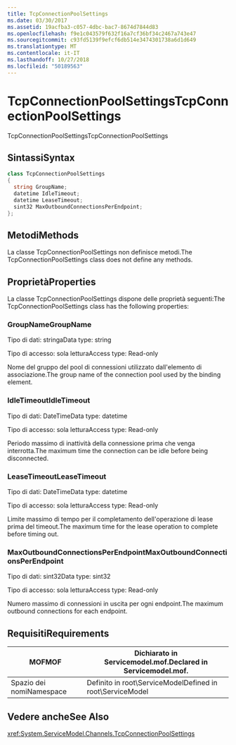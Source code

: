 ```yaml
---
title: TcpConnectionPoolSettings
ms.date: 03/30/2017
ms.assetid: 19acfba3-c057-4dbc-bac7-8674d7844d83
ms.openlocfilehash: f9e1c043579f632f16a7cf36bf34c2467a743e47
ms.sourcegitcommit: c93fd5139f9efcf6db514e3474301738a6d1d649
ms.translationtype: MT
ms.contentlocale: it-IT
ms.lasthandoff: 10/27/2018
ms.locfileid: "50189563"
---
```

# <a name="tcpconnectionpoolsettings"></a><span data-ttu-id="9c46f-102">TcpConnectionPoolSettings</span><span class="sxs-lookup"><span data-stu-id="9c46f-102">TcpConnectionPoolSettings</span></span>
<span data-ttu-id="9c46f-103">TcpConnectionPoolSettings</span><span class="sxs-lookup"><span data-stu-id="9c46f-103">TcpConnectionPoolSettings</span></span>  
  
## <a name="syntax"></a><span data-ttu-id="9c46f-104">Sintassi</span><span class="sxs-lookup"><span data-stu-id="9c46f-104">Syntax</span></span>  
  
```csharp
class TcpConnectionPoolSettings  
{  
  string GroupName;  
  datetime IdleTimeout;  
  datetime LeaseTimeout;  
  sint32 MaxOutboundConnectionsPerEndpoint;  
};  
```  
  
## <a name="methods"></a><span data-ttu-id="9c46f-105">Metodi</span><span class="sxs-lookup"><span data-stu-id="9c46f-105">Methods</span></span>  
 <span data-ttu-id="9c46f-106">La classe TcpConnectionPoolSettings non definisce metodi.</span><span class="sxs-lookup"><span data-stu-id="9c46f-106">The TcpConnectionPoolSettings class does not define any methods.</span></span>  
  
## <a name="properties"></a><span data-ttu-id="9c46f-107">Proprietà</span><span class="sxs-lookup"><span data-stu-id="9c46f-107">Properties</span></span>  
 <span data-ttu-id="9c46f-108">La classe TcpConnectionPoolSettings dispone delle proprietà seguenti:</span><span class="sxs-lookup"><span data-stu-id="9c46f-108">The TcpConnectionPoolSettings class has the following properties:</span></span>  
  
### <a name="groupname"></a><span data-ttu-id="9c46f-109">GroupName</span><span class="sxs-lookup"><span data-stu-id="9c46f-109">GroupName</span></span>  
 <span data-ttu-id="9c46f-110">Tipo di dati: stringa</span><span class="sxs-lookup"><span data-stu-id="9c46f-110">Data type: string</span></span>  
  
 <span data-ttu-id="9c46f-111">Tipo di accesso: sola lettura</span><span class="sxs-lookup"><span data-stu-id="9c46f-111">Access type: Read-only</span></span>  
  
 <span data-ttu-id="9c46f-112">Nome del gruppo del pool di connessioni utilizzato dall'elemento di associazione.</span><span class="sxs-lookup"><span data-stu-id="9c46f-112">The group name of the connection pool used by the binding element.</span></span>  
  
### <a name="idletimeout"></a><span data-ttu-id="9c46f-113">IdleTimeout</span><span class="sxs-lookup"><span data-stu-id="9c46f-113">IdleTimeout</span></span>  
 <span data-ttu-id="9c46f-114">Tipo di dati: DateTime</span><span class="sxs-lookup"><span data-stu-id="9c46f-114">Data type: datetime</span></span>  
  
 <span data-ttu-id="9c46f-115">Tipo di accesso: sola lettura</span><span class="sxs-lookup"><span data-stu-id="9c46f-115">Access type: Read-only</span></span>  
  
 <span data-ttu-id="9c46f-116">Periodo massimo di inattività della connessione prima che venga interrotta.</span><span class="sxs-lookup"><span data-stu-id="9c46f-116">The maximum time the connection can be idle before being disconnected.</span></span>  
  
### <a name="leasetimeout"></a><span data-ttu-id="9c46f-117">LeaseTimeout</span><span class="sxs-lookup"><span data-stu-id="9c46f-117">LeaseTimeout</span></span>  
 <span data-ttu-id="9c46f-118">Tipo di dati: DateTime</span><span class="sxs-lookup"><span data-stu-id="9c46f-118">Data type: datetime</span></span>  
  
 <span data-ttu-id="9c46f-119">Tipo di accesso: sola lettura</span><span class="sxs-lookup"><span data-stu-id="9c46f-119">Access type: Read-only</span></span>  
  
 <span data-ttu-id="9c46f-120">Limite massimo di tempo per il completamento dell'operazione di lease prima del timeout.</span><span class="sxs-lookup"><span data-stu-id="9c46f-120">The maximum time for the lease operation to complete before timing out.</span></span>  
  
### <a name="maxoutboundconnectionsperendpoint"></a><span data-ttu-id="9c46f-121">MaxOutboundConnectionsPerEndpoint</span><span class="sxs-lookup"><span data-stu-id="9c46f-121">MaxOutboundConnectionsPerEndpoint</span></span>  
 <span data-ttu-id="9c46f-122">Tipo di dati: sint32</span><span class="sxs-lookup"><span data-stu-id="9c46f-122">Data type: sint32</span></span>  
  
 <span data-ttu-id="9c46f-123">Tipo di accesso: sola lettura</span><span class="sxs-lookup"><span data-stu-id="9c46f-123">Access type: Read-only</span></span>  
  
 <span data-ttu-id="9c46f-124">Numero massimo di connessioni in uscita per ogni endpoint.</span><span class="sxs-lookup"><span data-stu-id="9c46f-124">The maximum outbound connections for each endpoint.</span></span>  
  
## <a name="requirements"></a><span data-ttu-id="9c46f-125">Requisiti</span><span class="sxs-lookup"><span data-stu-id="9c46f-125">Requirements</span></span>  
  
|<span data-ttu-id="9c46f-126">MOF</span><span class="sxs-lookup"><span data-stu-id="9c46f-126">MOF</span></span>|<span data-ttu-id="9c46f-127">Dichiarato in Servicemodel.mof.</span><span class="sxs-lookup"><span data-stu-id="9c46f-127">Declared in Servicemodel.mof.</span></span>|  
|---------|-----------------------------------|  
|<span data-ttu-id="9c46f-128">Spazio dei nomi</span><span class="sxs-lookup"><span data-stu-id="9c46f-128">Namespace</span></span>|<span data-ttu-id="9c46f-129">Definito in root\ServiceModel</span><span class="sxs-lookup"><span data-stu-id="9c46f-129">Defined in root\ServiceModel</span></span>|  
  
## <a name="see-also"></a><span data-ttu-id="9c46f-130">Vedere anche</span><span class="sxs-lookup"><span data-stu-id="9c46f-130">See Also</span></span>  
 <xref:System.ServiceModel.Channels.TcpConnectionPoolSettings>
